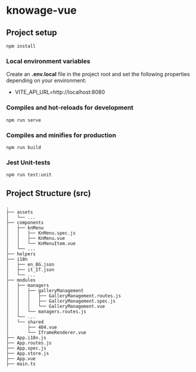 # knowage-vue

## Project setup

```
npm install
```

### Local environment variables

Create an **.env.local** file in the project root and set the following properties depending on your environment:

-   VITE_API_URL=http://localhost:8080

### Compiles and hot-reloads for development

```
npm run serve
```

### Compiles and minifies for production

```
npm run build
```

### Jest Unit-tests

```
npm run test:unit
```

## Project Structure (src)

```
.
├── assets
│   └── ...
├── components
│   ├── knMenu
│   │   ├── KnMenu.spec.js
│   │   ├── KnMenu.vue
│   │   └── KnMenuItem.vue
│   └── ...
├── helpers
├── i18n
│   ├── en_BG.json
│   ├── it_IT.json
│   └── ...
├── modules
│   ├── managers
│   │   ├── galleryManagement
│   │   │   ├── GalleryManagement.routes.js
│   │   │   ├── GalleryManagement.spec.js
│   │   │   └── GalleryManagement.vue
│   │   └── managers.routes.js
│   └── ...
│   └── shared
│       ├── 404.vue
│       └── IframeRenderer.vue
├── App.i18n.js
├── App.routes.js
├── App.spec.js
├── App.store.js
├── App.vue
├── main.ts
```

